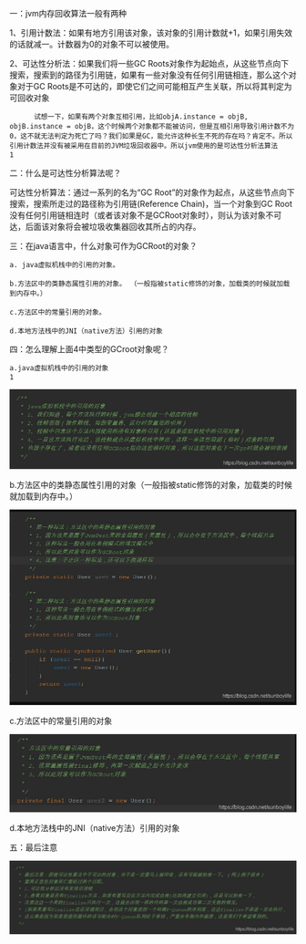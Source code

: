 一：jvm内存回收算法一般有两种

1、引用计数法：如果有地方引用该对象，该对象的引用计数就+1，如果引用失效的话就减一。计数器为0的对象不可以被使用。

2、可达性分析法：如果我们将一些GC Roots对象作为起始点，从这些节点向下搜索，搜索到的路径为引用链，如果有一些对象没有任何引用链相连，那么这个对象对于GC Roots是不可达的，即使它们之间可能相互产生关联，所以将其判定为可回收对象

```
      试想一下，如果有两个对象互相引用，比如objA.instance = objB, objB.instance = objB，这个时候两个对象都不能被访问，但是互相引用导致引用计数不为0，这不就无法判定为死亡了吗？我们如果是GC，能允许这种长生不死的存在吗？肯定不。所以引用计数法并没有被采用在目前的JVM垃圾回收器中。所以jvm使用的是可达性分析法算法
1
```

二：什么是可达性分析算法呢？

可达性分析算法：通过一系列的名为“GC Root”的对象作为起点，从这些节点向下搜索，搜索所走过的路径称为引用链(Reference Chain)，当一个对象到GC Root没有任何引用链相连时（或者该对象不是GCRoot对象时），则认为该对象不可达，后面该对象将会被垃圾收集器回收其所占的内存。

三：在java语言中，什么对象可作为GCRoot的对象？

```
a. java虚拟机栈中的引用的对象。 

b.方法区中的类静态属性引用的对象。 （一般指被static修饰的对象，加载类的时候就加载到内存中。）

c.方法区中的常量引用的对象。 

d.本地方法栈中的JNI（native方法）引用的对象
```

四：怎么理解上面4中类型的GCroot对象呢？

```
a.java虚拟机栈中的引用的对象                                                                                                                                                               
1
```

![在这里插入图片描述](art/GcRoot.assets/20200901163949780.png)

b.方法区中的类静态属性引用的对象（一般指被static修饰的对象，加载类的时候就加载到内存中。）

![1616145160824](art/GcRoot.assets/1616145160824.png)

c.方法区中的常量引用的对象

![1616145197416](art/GcRoot.assets/1616145197416.png)

d.本地方法栈中的JNI（native方法）引用的对象

五：最后注意

![在这里插入图片描述](art/GcRoot.assets/20200901163930780.png)